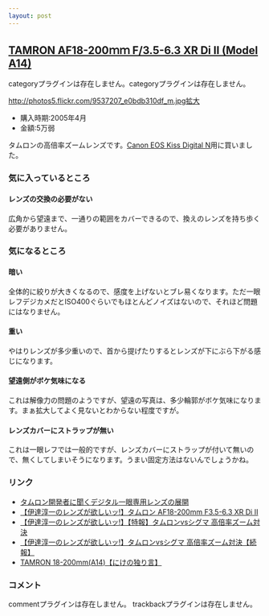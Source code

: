 ```yaml
---
layout: post
---
```

<h2><a href="http://www.tamron.co.jp/lineup/a14/">TAMRON AF18-200ｍｍ F/3.5-6.3 XR Di II (Model A14)</a></h2>
<p><span class="error">categoryプラグインは存在しません。</span><span class="error">categoryプラグインは存在しません。</span></p>
<p><a href="http://photos5.flickr.com/9537207_e0bdb310df_m.jpg">http://photos5.flickr.com/9537207_e0bdb310df_m.jpg</a><a href="http://flickr.com/photos/69203469@N00/9537207/">拡大</a></p>
<ul>
<li>購入時期:2005年4月</li>
<li>金額:5万弱</li>
</ul>
<p>タムロンの高倍率ズームレンズです。<a href="/?page=Canon+EOS+Kiss+Digital+N" class="wikipage">Canon EOS Kiss Digital N</a>用に買いました。</p>
<h3>気に入っているところ</h3>
<h4>レンズの交換の必要がない</h4>
<p>広角から望遠まで、一通りの範囲をカバーできるので、換えのレンズを持ち歩く必要がありません。</p>
<h3>気になるところ</h3>
<h4>暗い</h4>
<p>全体的に絞りが大きくなるので、感度を上げないとブレ易くなります。ただ一眼レフデジカメだとISO400ぐらいでもほとんどノイズはないので、それほど問題にはなりません。</p>
<h4>重い</h4>
<p>やはりレンズが多少重いので、首から提げたりするとレンズが下にぶら下がる感じになります。</p>
<h4>望遠側がボケ気味になる</h4>
<p>これは解像力の問題のようですが、望遠の写真は、多少輪郭がボケ気味になります。まぁ拡大してよく見ないとわからない程度ですが。</p>
<h4>レンズカバーにストラップが無い</h4>
<p>これは一眼レフでは一般的ですが、レンズカバーにストラップが付いて無いので、無くしてしまいそうになります。うまい固定方法はないんでしょうかね。</p>
<h3>リンク</h3>
<ul>
<li><a href="http://dc.watch.impress.co.jp/cda/other/2004/09/30/175.html">タムロン開発者に聞くデジタル一眼専用レンズの展開</a></li>
<li><a href="http://dc.watch.impress.co.jp/cda/review/2005/04/05/1323.html">【伊達淳一のレンズが欲しいッ!】タムロン AF18-200mm F3.5-6.3 XR Di II</a></li>
<li><a href="http://dc.watch.impress.co.jp/cda/review/2005/04/07/1335.html">【伊達淳一のレンズが欲しいッ!】【特報】タムロンvsシグマ 高倍率ズーム対決</a></li>
<li><a href="http://dc.watch.impress.co.jp/cda/review/2005/04/25/1432.html">【伊達淳一のレンズが欲しいッ!】タムロンvsシグマ 高倍率ズーム対決【続報】</a></li>
<li><a href="http://nike.cocolog-nifty.com/blog/2005/03/tamron_18200mma.html">TAMRON 18-200mm(A14)【にけの独り言】</a></li>
</ul>
<h3>コメント</h3>
<p><span class="error">commentプラグインは存在しません。</span> <span class="error">trackbackプラグインは存在しません。</span> </p>
